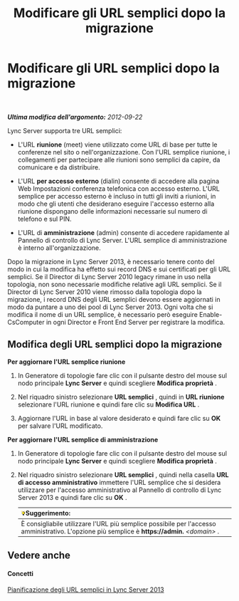 ﻿---
title: Modificare gli URL semplici dopo la migrazione
TOCTitle: Modificare gli URL semplici dopo la migrazione
ms:assetid: addb0dc8-8324-42b1-9a00-f4bd14fdf5c0
ms:mtpsurl: https://technet.microsoft.com/it-it/library/JJ721844(v=OCS.15)
ms:contentKeyID: 49887701
ms.date: 08/24/2015
mtps_version: v=OCS.15
ms.translationtype: HT
---

# Modificare gli URL semplici dopo la migrazione

 

_**Ultima modifica dell'argomento:** 2012-09-22_

Lync Server supporta tre URL semplici:

  - L'URL **riunione** (meet) viene utilizzato come URL di base per tutte le conferenze nel sito o nell'organizzazione. Con l'URL semplice riunione, i collegamenti per partecipare alle riunioni sono semplici da capire, da comunicare e da distribuire.

  - L'URL **per accesso esterno** (dialin) consente di accedere alla pagina Web Impostazioni conferenza telefonica con accesso esterno. L'URL semplice per accesso esterno è incluso in tutti gli inviti a riunioni, in modo che gli utenti che desiderano eseguire l'accesso esterno alla riunione dispongano delle informazioni necessarie sul numero di telefono e sul PIN.

  - L'URL di **amministrazione** (admin) consente di accedere rapidamente al Pannello di controllo di Lync Server. L'URL semplice di amministrazione è interno all'organizzazione.

Dopo la migrazione in Lync Server 2013, è necessario tenere conto del modo in cui la modifica ha effetto sui record DNS e sui certificati per gli URL semplici. Se il Director di Lync Server 2010 legacy rimane in uso nella topologia, non sono necessarie modifiche relative agli URL semplici. Se il Director di Lync Server 2010 viene rimosso dalla topologia dopo la migrazione, i record DNS degli URL semplici devono essere aggiornati in modo da puntare a uno dei pool di Lync Server 2013. Ogni volta che si modifica il nome di un URL semplice, è necessario però eseguire Enable-CsComputer in ogni Director e Front End Server per registrare la modifica.

## Modifica degli URL semplici dopo la migrazione

**Per aggiornare l'URL semplice riunione**

1.  In Generatore di topologie fare clic con il pulsante destro del mouse sul nodo principale **Lync Server** e quindi scegliere **Modifica proprietà** .

2.  Nel riquadro sinistro selezionare **URL semplici** , quindi in **URL riunione** selezionare l'URL riunione e quindi fare clic su **Modifica URL** .

3.  Aggiornare l'URL in base al valore desiderato e quindi fare clic su **OK** per salvare l'URL modificato.

**Per aggiornare l'URL semplice di amministrazione**

1.  In Generatore di topologie fare clic con il pulsante destro del mouse sul nodo principale **Lync Server** e quindi scegliere **Modifica proprietà** .

2.  Nel riquadro sinistro selezionare **URL semplici** , quindi nella casella **URL di accesso amministrativo** immettere l'URL semplice che si desidera utilizzare per l'accesso amministrativo al Pannello di controllo di Lync Server 2013 e quindi fare clic su **OK** .
    
    <table>
    <thead>
    <tr class="header">
    <th><img src="images/Gg398201.tip(OCS.15).gif" title="tip" alt="tip" />Suggerimento:</th>
    </tr>
    </thead>
    <tbody>
    <tr class="odd">
    <td>È consigliabile utilizzare l'URL più semplice possibile per l'accesso amministrativo. L'opzione più semplice è <strong>https://admin.</strong> <em>&lt;domain&gt;</em> .</td>
    </tr>
    </tbody>
    </table>


## Vedere anche

#### Concetti

[Pianificazione degli URL semplici in Lync Server 2013](lync-server-2013-planning-for-simple-urls.md)

